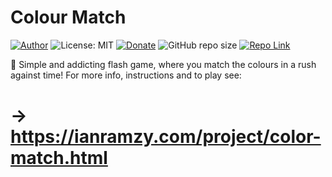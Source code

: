 # Colour Match
[![Author](https://img.shields.io/badge/Author-ianramzy-brightgreen.svg)](https://ianramzy.com)
![License: MIT](https://img.shields.io/badge/License-MIT-yellow.svg) 
[![Donate](https://img.shields.io/badge/Donate-PayPal-brightgreen.svg)](https://paypal.me/ianramzy)
![GitHub repo size](https://img.shields.io/github/repo-size/ianramzy/colour-match.svg)
[![Repo Link](https://img.shields.io/badge/Repo-Link-black.svg)](https://github.com/ianramzy/colour-match)


🌈 Simple and addicting flash game, where you match the colours in a rush against time!
For more info, instructions and to play see:
# → https://ianramzy.com/project/color-match.html
